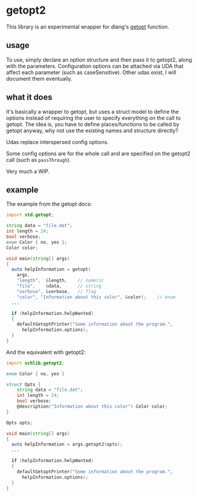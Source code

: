 # getopt2

This library is an experimental wrapper for dlang's [getopt](https://dlang.org/phobos/std_getopt.html) function.

## usage

To use, simply declare an option structure and then pass it to getopt2, along with the parameters. Configuration options can be attached via UDA that affect each parameter (such as caseSensitive). Other udas exist, I will document them eventually.

## what it does

It's basically a wrapper to getopt, but uses a struct model to define the options instead of requiring the user to specify everything on the call to getopt. The idea is, you have to define places/functions to be called by getopt anyway, why not use the existing names and structure directly?

Udas replace interspersed config options.

Some config options are for the whole call and are specified on the getopt2 call (such as `passThrough`).

Very much a WIP.

## example

The example from the getopt docs:

```d
import std.getopt;

string data = "file.dat";
int length = 24;
bool verbose;
enum Color { no, yes };
Color color;

void main(string[] args)
{
  auto helpInformation = getopt(
    args,
    "length",  &length,    // numeric
    "file",    &data,      // string
    "verbose", &verbose,   // flag
    "color", "Information about this color", &color);    // enum
  ...

  if (helpInformation.helpWanted)
  {
    defaultGetoptPrinter("Some information about the program.",
      helpInformation.options);
  }
}
```

And the equivalent with getopt2:

```d
import schlib.getopt2;

enum Color { no, yes }

struct Opts {
    string data = "file.dat";
    int length = 24;
    bool verbose;
    @description("Information about this color") Color color;
}

Opts opts;

void main(string[] args)
{
  auto helpInformation = args.getopt2(opts);
  ...

  if (helpInformation.helpWanted)
  {
    defaultGetoptPrinter("Some information about the program.",
      helpInformation.options);
  }
}
```
